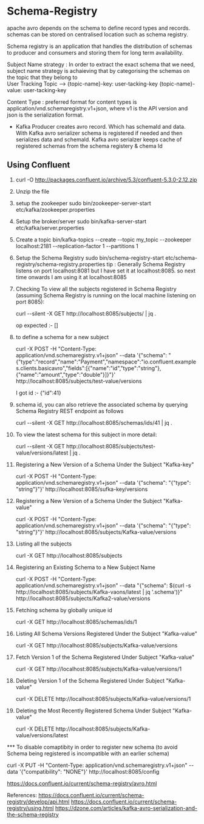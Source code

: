 # Schema-Registry

apache avro depends on the schema to define record types and records.
schemas can be stored on centralised location such as schema registry. 

Schema registry is an application that handles the distribution of schemas to producer and consumers and storing them for long term availability.

Subject Name strategy :
    In order to extract the exact schema that we need, subject name strategy is achaieving that by categorising the schemas       on the topic that they belong to   
    User Tracking Topic --> {topic-name}-key: user-tacking-key 
                            {topic-name}-value: user-tacking-key
                            
                          

Content Type :
preferred format for content types is application/vnd.schemaregistry.v1+json, where v1 is the API version and json is the serialization format.


* Kafka Producer creates avro record. Which has schemaId and data. With Kafka avro serializer schema is registered if needed and then serializes data and schemaId.
Kafka avro serialzer keeps cache of registered schemas from the schema registery & chema Id 

## Using Confluent
1) curl -O http://packages.confluent.io/archive/5.3/confluent-5.3.0-2.12.zip
2) Unzip the file 
3) setup the zookeeper 
    sudo bin/zookeeper-server-start etc/kafka/zookeeper.properties
4) Setup the broker/server
    sudo bin/kafka-server-start etc/kafka/server.properties
5) Create a topic 
    bin/kafka-topics --create --topic my_topic --zookeeper localhost:2181 --replication-factor 1 --partitions 1
6) Setup the Schema Registry
    sudo bin/schema-registry-start etc/schema-registry/schema-registry.properties 
    tip : Generally Schema Registry listens on port localhost:8081 but I have set it at localhost:8085.
          so next time onwards I am using it at localhost:8085
7) Checking 
    To view all the subjects registered in Schema Registry (assuming Schema Registry is running on the local machine            listening on port 8085):
    
    curl --silent -X GET http://localhost:8085/subjects/ | jq .
    
    op expected :- []
    
8) to define a schema for a new subject

    curl -X POST -H "Content-Type: application/vnd.schemaregistry.v1+json" --data '{"schema": "{\"type\":\"record\",\"name\":\"Payment\",\"namespace\":\"io.confluent.examples.clients.basicavro\",\"fields\":[{\"name\":\"id\",\"type\":\"string\"},{\"name\":\"amount\",\"type\":\"double\"}]}"}' http://localhost:8085/subjects/test-value/versions
    
    
    I got id :- {"id":41}
    
9) schema id, you can also retrieve the associated schema by querying Schema Registry REST endpoint as follows

    curl --silent -X GET http://localhost:8085/schemas/ids/41 | jq .

10) To view the latest schema for this subject in more detail:

    curl --silent -X GET http://localhost:8085/subjects/test-value/versions/latest | jq .
    
11) Registering a New Version of a Schema Under the Subject "Kafka-key"

    curl -X POST -H "Content-Type: application/vnd.schemaregistry.v1+json" --data '{"schema": "{\"type\": \"string\"}"}' http://localhost:8085/sufka-key/versions

12) Registering a New Version of a Schema Under the Subject "Kafka-value"

    curl -X POST -H "Content-Type: application/vnd.schemaregistry.v1+json" --data '{"schema": "{\"type\": \"string\"}"}' http://localhost:8085/subjects/Kafka-value/versions

12) Listing all the subjects

    curl -X GET http://localhost:8085/subjects
    
13) Registering an Existing Schema to a New Subject Name

    curl -X POST -H "Content-Type: application/vnd.schemaregistry.v1+json" --data "{\"schema\": $(curl -s http://localhost:8085/subjects/Kafka-vaons/latest | jq '.schema')}" http://localhost:8085/subjects/Kafka2-value/versions
    
14) Fetching schema by globally unique id 

    curl -X GET http://localhost:8085/schemas/ids/1
    
15) Listing All Schema Versions Registered Under the Subject "Kafka-value"

    curl -X GET http://localhost:8085/subjects/Kafka-value/versions
    
16) Fetch Version 1 of the Schema Registered Under Subject "Kafka-value" 

    curl -X GET http://localhost:8085/subjects/Kafka-value/versions/1
    
17) Deleting Version 1 of the Schema Registered Under Subject "Kafka-value"

    curl -X DELETE http://localhost:8085/subjects/Kafka-value/versions/1
    
18) Deleting the Most Recently Registered Schema Under Subject "Kafka-value"

    curl -X DELETE http://localhost:8085/subjects/Kafka-value/versions/latest



*** To disable comaptibity in order to register new schema (to avoid Schema being registered is incompatible with an earlier schema)

curl -X PUT -H "Content-Type: application/vnd.schemaregistry.v1+json" --data '{"compatibility": "NONE"}' http://localhost:8085/config

https://docs.confluent.io/current/schema-registry/avro.html




References:
https://docs.confluent.io/current/schema-registry/develop/api.html
https://docs.confluent.io/current/schema-registry/using.html
https://dzone.com/articles/kafka-avro-serialization-and-the-schema-registry
